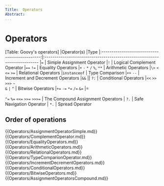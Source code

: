 ```yaml
---
Title:	Operators  
Abstract:	
...
```


# Operators

[Table: Goovy's operators]
|Operator(s)         							  |Type
|:-----------------------------------------------:|:---------------------------------------------------------------------------
|`=`	| Simple Assignment Operator
|`!`	| Logical Complement Operator
|`==`   `!=`	| Equality Operators
|`+`   `-`   `*`   `/`  `%`, `**`	| Arithmetic Operators
|`\>`   `<`   `<=`  `>=`	| Relational Operators
|`instanceof`	| Type Comparison 
|`++`  `--`	| Increment and Decrement Operators
|`&&`  &#124;&#124;   `?:`	| Conditional Operators
|`<<`   `>>`   `>>>`   `~`<br/>   `&` `|` `^`	| Bitwise Operators
|`+=`  `-=`  `*=`  `/=`  `&=`  &#124;=<br/> \
`^=`  `%=`  `<<=`  `>>=`  `>>>=`	| The Compound Assignment Operators
| `?.`	| Safe Navigation Operator
| `*.`	| Spread Operator

## Order of operations

{{Operators/AssignmentOperatorSimple.md}}  
{{Operators/ComplementOperator.md}}  
{{Operators/EqualityOperators.md}}  
{{Operators/ArithmeticOperators.md}}    
{{Operators/RelationalOperators.md}}  
{{Operators/TypeComparionOperator.md}}  
{{Operators/IncrementDecrementOperators.md}}  
{{Operators/ConditionalOperators.md}}  
{{Operators/BitwiseOperators.md}}  
{{Operators/AssignmentOperatorsCompound.md}}  

 

